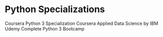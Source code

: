 # Python Specializations

Coursera Python 3 Specialization
Coursera Applied Data Science by IBM
Udemy Complete Python 3 Bootcamp
